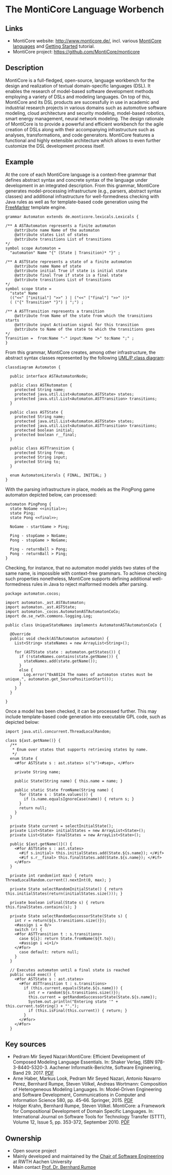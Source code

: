 # The MontiCore Language Worbench

## Links
* MontiCore website: http://www.monticore.de/, incl. various [MontiCore languages](http://www.monticore.de/languages/) and [Getting Started](http://www.monticore.de/gettingstarted/) tutorial.
* MontiCore project: https://github.com/MontiCore/monticore


## Description

MontiCore is a full-fledged, open-source, language workbench for the design and realization of textual domain-specific languages (DSL). It enables the research of model-based software development methods employing a variety of DSLs and modeling languages. On top of this, MontiCore and its DSL products are successfully in use in academic and industrial research projects in various domains such as automotive software modeling, cloud architecture and security modeling, model-based robotics, smart energy management, neural network modeling. The design rationale of MontiCore is to provide a powerful and efficient workbench for the agile creation of DSLs along with their accompanying infrastructure such as analyses, transformations, and code generators. MontiCore features a functional and highly extensible architecture which allows to even further customize the DSL development process itself. 

## Example

At the core of each MontiCore language is a context-free grammar that defines abstract syntax and concrete syntax of the language under development in an integrated description. From this grammar, MontiCore generates model-processing infrastructure (e.g., parsers, abstract syntax classes) and additional infrastructure for well-formedness checking with Java rules as well as for template-based code generation using the [FreeMarker](https://freemarker.apache.org/) template engine.  

```
grammar Automaton extends de.monticore.lexicals.Lexicals {

/** A ASTAutomaton represents a finite automaton
    @attribute name Name of the automaton
    @attribute states List of states
    @attribute transitions List of transitions
*/
symbol scope Automaton =
  "automaton" Name "{" (State | Transition)* "}" ;

/** A ASTState represents a state of a finite automaton
    @attribute name Name of state
    @attribute initial True if state is initial state
    @attribute final True if state is a final state
    @attribute transitions List of transitions
*/
symbol scope State =
  "state" Name
  (("<<" ["initial"] ">>" ) | ("<<" ["final"] ">>" ))*
  ( ("{" Transition* "}") | ";") ;

/** A ASTTransition represents a transition
    @attribute from Name of the state from which the transitions starts
    @attribute input Activation signal for this transition
    @attribute to Name of the state to which the transitions goes
*/ 
Transition =  from:Name "-" input:Name ">" to:Name ";" ;
}
```

From this grammar, MontiCore creates, among other infrastructure, the abstract syntax classes represented by the following [UML/P class diagram](http://www.se-rwth.de/topics/Unified-Modeling-Language.php):

```
classdiagram Automaton {

  public interface ASTAutomatonNode;

  public class ASTAutomaton {
    protected String name;
    protected java.util.List<Automaton.ASTState> states;
    protected java.util.List<Automaton.ASTTransition> transitions;
  }

  public class ASTState {
    protected String name;
    protected java.util.List<Automaton.ASTState> states;
    protected java.util.List<Automaton.ASTTransition> transitions;
    protected boolean initial;
    protected boolean r__final;
  }

  public class ASTTransition {
    protected String from;
    protected String input;
    protected String to;
  }

  enum AutomatonLiterals { FINAL, INITIAL; }
}
```

With the parsing infrastructure in place, models as the PingPong game automaton depicted below, can processed:

```
automaton PingPong {
  state NoGame <<initial>>;
  state Ping;
  state Pong <<final>>;

  NoGame - startGame > Ping;

  Ping - stopGame > NoGame;
  Pong - stopGame > NoGame;

  Ping - returnBall > Pong;
  Pong - returnBall > Ping;
}
```

Checking, for instance, that no automaton model yields two states of the same name, is impossible with context-free grammars. To achieve checking such properties nonetheless, MontiCore supports defining additional well-formedness rules in Java to reject malformed models after parsing.

```
package automaton.cocos;

import automaton._ast.ASTAutomaton;
import automaton._ast.ASTState;
import automaton._cocos.AutomatonASTAutomatonCoCo;
import de.se_rwth.commons.logging.Log;

public class UniqueStateNames implements AutomatonASTAutomatonCoCo {
  
  @Override
  public void check(ASTAutomaton automaton) {
    List<String> stateNames = new ArrayList<String>();
    
    for (ASTState state : automaton.getStates()) {
      if (!stateNames.contains(state.getName()) {
        stateNames.add(state.getName());
      }
      else {
        Log.error("0xA0124 The names of automaton states must be unique.", automaton.get_SourcePositionStart());
      }
    }
  }
  
}
```

Once a model has been checked, it can be processed further. This may include template-based code generation into executable GPL code, such as depicted below:

```
import java.util.concurrent.ThreadLocalRandom;

class ${ast.getName()} {
  /**
   * Enum over states that supports retrieving states by name.
   */
  enum State {
    <#for ASTState s : ast.states> s("s")<#sep>, </#for>
    
    private String name;
    
    public State(String name) { this.name = name; }
    
    public static State fromName(String name) {  
      for (State s : State.values()) {
        if (s.name.equalsIgnoreCase(name)) { return s; }
      }
      return null;
    }
  }
  
  private State current = selectInitialState();
  private List<State> initialStates = new ArrayList<State>(); 
  private List<State> finalStates = new ArrayList<State>();
  
  public ${ast.getName()}() {
    <#for ASTState s : ast.states>
      <#if s.initial> this.initialStates.add(State.${s.name}); </#if>
      <#if s.r__final> this.finalStates.add(State.${s.name}); </#if>
    </#for>
  }
  
  private int random(int max) { return ThreadLocalRandom.current().nextInt(0, max); }
  
  private State selectRandomInitialState() { return this.initialStates(return(initialStates.size())); }
  
  private boolean isFinal(State s) { return this.finalStates.contains(s); }
  
  private State selectRandomSuccessorState(State s) {
    int r = return(${s.transitions.size()});
    <#assign i = 0/>
    switch (r) {
    <#for ASTTransition t : s.transitions>
      case ${i}: return State.fromName(${t.to});
      <#assign i =i+1/>
    </#for>
      case default: return null;
    }
  }
  
  // Executes automaton until a final state is reached
  public void exec() {
    <#for ASTState s : ast.states>
      <#for ASTTransition t : s.transitions>
        if (this.current.equals(State.${s.name})) {
          int r = random(${s.transitions.size()});
          this.current = getRandomSuccessorState(State.${s.name});  
          System.out.println("Entering state '" + this.current.toString() + "'.");
          if (this.isFinal(this.current)) { return; }
        }
      </#for>
    </#for>
  }
```

## Key sources
* Pedram Mir Seyed Nazari:MontiCore: Efficient Development of Composed Modeling Language Essentials. In: Shaker Verlag, ISBN 978-3-8440-5320-3. Aachener Informatik-Berichte, Software Engineering, Band 29. 2017. [PDF](http://www.se-rwth.de/phdtheses/Diss-Nazari-MontiCore-Efficient-Development-of-Composed-Modeling-Language-Essentials.pdf)
* Arne Haber, Markus Look, Pedram Mir Seyed Nazari, Antonio Navarro Perez, Bernhard Rumpe, Steven Völkel, Andreas Wortmann:
Composition of Heterogeneous Modeling Languages. In: Model-Driven Engineering and Software Development, Communications in Computer and Information Science 580, pp. 45–66. Springer, 2015. [PDF](http://www.se-rwth.de/publications/Composition-of-Heterogeneous-Modeling-Languages.pdf)
* Holger Krahn, Bernhard Rumpe, Steven Völkel. MontiCore: a Framework for Compositional Development of Domain Specific Languages.
In: International Journal on Software Tools for Technology Transfer (STTT), Volume 12, Issue 5, pp. 353-372, September 2010. [PDF](http://www.se-rwth.de/publications/MontiCore-a-Framework-for-Compositional-Development-of-Domain-Specific-Languages.pdf)

## Ownership
* Open source project
* Mainly developed and maintained by the [Chair of Software Engineering](http://www.se-rwth.de/) at RWTH Aachen University
* Main contact [Prof. Dr. Bernhard Rumpe](http://www.se-rwth.de/)

